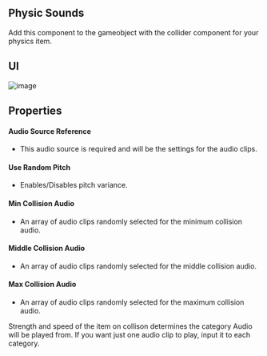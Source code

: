 ## Physic Sounds
Add this component to the gameobject with the collider component for your physics item.

## UI
![image](https://github.com/user-attachments/assets/f0436138-a181-426f-9e9f-6090b7d8df74)



## Properties

#### Audio Source Reference
- This audio source is required and will be the settings for the audio clips.

#### Use Random Pitch
- Enables/Disables pitch variance.
  
#### Min Collision Audio
- An array of audio clips randomly selected for the minimum collision audio.

#### Middle Collision Audio
- An array of audio clips randomly selected for the middle collision audio.

#### Max Collision Audio
- An array of audio clips randomly selected for the maximum collision audio.


Strength and speed of the item on collison determines the category Audio will be played from. If you want just one audio clip to play, input it to each category.
